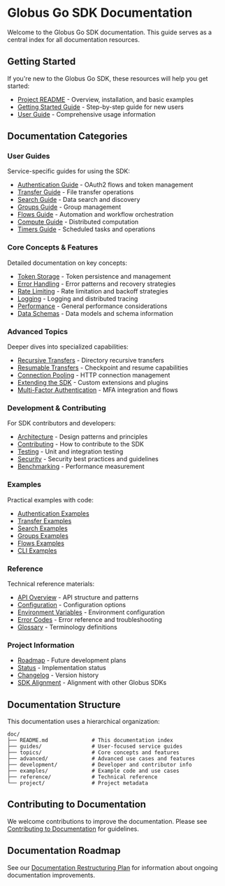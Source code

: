 <!-- SPDX-License-Identifier: Apache-2.0 -->
<!-- Copyright (c) 2025 Scott Friedman and Project Contributors -->

# Globus Go SDK Documentation

Welcome to the Globus Go SDK documentation. This guide serves as a central index for all documentation resources.

## Getting Started

If you're new to the Globus Go SDK, these resources will help you get started:

- [Project README](../README.md) - Overview, installation, and basic examples
- [Getting Started Guide](guides/getting-started.md) - Step-by-step guide for new users
- [User Guide](guides/user-guide.md) - Comprehensive usage information

## Documentation Categories

### User Guides

Service-specific guides for using the SDK:

- [Authentication Guide](guides/authentication.md) - OAuth2 flows and token management
- [Transfer Guide](guides/transfer.md) - File transfer operations
- [Search Guide](guides/search.md) - Data search and discovery
- [Groups Guide](guides/groups.md) - Group management
- [Flows Guide](guides/flows.md) - Automation and workflow orchestration
- [Compute Guide](guides/compute.md) - Distributed computation
- [Timers Guide](guides/timers.md) - Scheduled tasks and operations

### Core Concepts & Features

Detailed documentation on key concepts:

- [Token Storage](topics/token-storage.md) - Token persistence and management
- [Error Handling](topics/error-handling.md) - Error patterns and recovery strategies
- [Rate Limiting](topics/rate-limiting.md) - Rate limitation and backoff strategies
- [Logging](topics/logging.md) - Logging and distributed tracing
- [Performance](topics/performance.md) - General performance considerations
- [Data Schemas](topics/data-schemas.md) - Data models and schema information

### Advanced Topics

Deeper dives into specialized capabilities:

- [Recursive Transfers](advanced/recursive-transfers.md) - Directory recursive transfers
- [Resumable Transfers](advanced/resumable-transfers.md) - Checkpoint and resume capabilities
- [Connection Pooling](advanced/connection-pooling.md) - HTTP connection management
- [Extending the SDK](advanced/extending.md) - Custom extensions and plugins
- [Multi-Factor Authentication](advanced/mfa.md) - MFA integration and flows

### Development & Contributing

For SDK contributors and developers:

- [Architecture](development/architecture.md) - Design patterns and principles
- [Contributing](development/contributing.md) - How to contribute to the SDK
- [Testing](development/testing.md) - Unit and integration testing
- [Security](development/security.md) - Security best practices and guidelines
- [Benchmarking](development/benchmarking.md) - Performance measurement

### Examples

Practical examples with code:

- [Authentication Examples](examples/authentication.md)
- [Transfer Examples](examples/transfer.md)
- [Search Examples](examples/search.md)
- [Groups Examples](examples/groups.md)
- [Flows Examples](examples/flows.md)
- [CLI Examples](examples/cli.md)

### Reference

Technical reference materials:

- [API Overview](reference/api-overview.md) - API structure and patterns
- [Configuration](reference/configuration.md) - Configuration options
- [Environment Variables](reference/environment.md) - Environment configuration
- [Error Codes](reference/error-codes.md) - Error reference and troubleshooting
- [Glossary](reference/glossary.md) - Terminology definitions

### Project Information

- [Roadmap](project/roadmap.md) - Future development plans
- [Status](project/status.md) - Implementation status
- [Changelog](project/changelog.md) - Version history
- [SDK Alignment](project/alignment.md) - Alignment with other Globus SDKs

## Documentation Structure

This documentation uses a hierarchical organization:

```
doc/
├── README.md              # This documentation index
├── guides/                # User-focused service guides
├── topics/                # Core concepts and features
├── advanced/              # Advanced use cases and features
├── development/           # Developer and contributor info
├── examples/              # Example code and use cases
├── reference/             # Technical reference
└── project/               # Project metadata
```

## Contributing to Documentation

We welcome contributions to improve the documentation. Please see [Contributing to Documentation](development/contributing.md#documentation) for guidelines.

## Documentation Roadmap

See our [Documentation Restructuring Plan](DOC_RESTRUCTURING_PLAN.md) for information about ongoing documentation improvements.